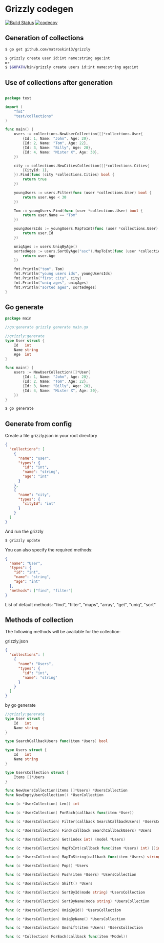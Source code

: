 # Grizzly codegen

[![Build Status](https://travis-ci.org/matroskin13/grizzly.svg?branch=master)](https://travis-ci.org/matroskin13/grizzly)
[![codecov](https://codecov.io/gh/matroskin13/grizzly/branch/master/graph/badge.svg)](https://codecov.io/gh/matroskin13/grizzly)

## Generation of collections

```bash
$ go get github.com/matroskin13/grizzly

$ grizzly create user id:int name:string age:int
or
$ $GOPATH/bin/grizzly create users id:int name:string age:int

```

## Use of collections after generation

```go

package test

import (
    "fmt"
    "test/collections"
)

func main() {
    users := collections.NewUserCollection([]*collections.User{
        {Id: 1, Name: "John", Age: 20},
        {Id: 2, Name: "Tom", Age: 22},
        {Id: 3, Name: "Billy", Age: 20},
        {Id: 4, Name: "Mister X", Age: 30},
    })

    city := collections.NewCitiesCollection([]*collections.Cities{
        {CityId: 1},
    }).Find(func (city *collections.Cities) bool {
        return true
    })

    youngUsers := users.Filter(func (user *collections.User) bool {
        return user.Age < 30
    })

    Tom := youngUsers.Find(func (user *collections.User) bool {
        return user.Name == "Tom"
    })

    youngUsersIds := youngUsers.MapToInt(func (user *collections.User) int {
        return user.Id
    })

    uniqAges := users.UniqByAge()
    sortedAges := users.SortByAge("asc").MapToInt(func (user *collections.User) int {
        return user.Age
    })

    fmt.Println("tom", Tom)
    fmt.Println("young users ids", youngUsersIds)
    fmt.Println("first city", city)
    fmt.Println("uniq ages", uniqAges)
    fmt.Println("sorted ages", sortedAges)
}
```

## Go generate

```go
package main

//go:generate grizzly generate main.go

//grizzly:generate
type User struct {
	Id   int
	Name string
	Age  int
}

func main() {
    users := NewUserCollection([]*User{
        {Id: 1, Name: "John", Age: 20},
        {Id: 2, Name: "Tom", Age: 22},
        {Id: 3, Name: "Billy", Age: 20},
        {Id: 4, Name: "Mister X", Age: 30},
    })
}
```

```bash
$ go generate
```

## Generate from config

Create a file grizzly.json in your root directory

```json
{
  "collections": [
    {
      "name": "user",
      "types": {
        "id": "int",
        "name": "string",
        "age": "int"
      }
    },
    {
      "name": "city",
      "types": {
        "cityId": "int"
      }
    }
  ]
}
```

And run the grizzly

```bash
$ grizzly update
```

You can also specify the required methods:

```json
{
  "name": "User",
  "types": {
    "id": "int",
    "name": "string",
    "age": "int"
  },
  "methods": ["find", "filter"]
}
```

List of default methods:  "find", "filter", "maps", "array", "get", "uniq", "sort"

## Methods of collection

The following methods will be available for the collection:

grizzly.json

```json
{
  "collections": [
    {
      "name": "Users",
      "types": {
        "id": "int",
        "name": "string"
      }
    }
  ]
}
```

by go generate

```go
//grizzly:generate
type User struct {
	Id   int
	Name string
}
```

```go
type SearchCallbackUsers func(item *Users) bool

type Users struct {
    Id   int
    Name string
}

type UsersCollection struct {
    Items []*Users
}

func NewUsersCollection(items []*Users) *UsersCollection
func NewEmptyUserCollection() *UserCollection

func (c *UserCollection) Len() int

func (c *UserCollection) ForEach(callback func(item *User))

func (c *UsersCollection) Filter(callback SearchCallbackUsers) *UsersCollection

func (c *UsersCollection) Find(callback SearchCallbackUsers) *Users

func (c *UsersCollection) Get(index int) (model *Users)

func (c *UsersCollection) MapToInt(callback func(item *Users) int) []int

func (c *UsersCollection) MapToString(callback func(item *Users) string) []string

func (c *UsersCollection) Pop() *Users

func (c *UsersCollection) Push(item *Users) *UsersCollection

func (c *UsersCollection) Shift() *Users

func (c *UsersCollection) SortById(mode string) *UsersCollection

func (c *UsersCollection) SortByName(mode string) *UsersCollection

func (c *UsersCollection) UniqById() *UsersCollection

func (c *UsersCollection) UniqByName() *UsersCollection

func (c *UsersCollection) Unshift(item *Users) *UsersCollection

func (c *Collection) ForEach(callback func(item *Model))
```

